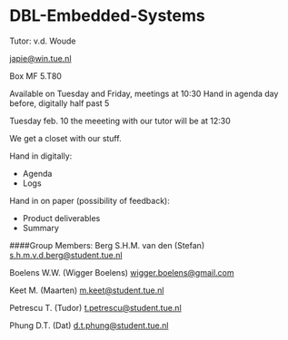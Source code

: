 # DBL-Embedded-Systems

Tutor: v.d. Woude

japie@win.tue.nl

Box MF 5.T80

Available on Tuesday and Friday, meetings at 10:30
Hand in agenda day before, digitally half past 5

Tuesday feb. 10 the meeeting with our tutor will be at 12:30



We get a closet with our stuff.

Hand in digitally:
* Agenda
* Logs

Hand in on paper (possibility of feedback):
* Product deliverables
* Summary


####Group Members:
Berg S.H.M. van den (Stefan)
s.h.m.v.d.berg@student.tue.nl

Boelens W.W. (Wigger Boelens)
wigger.boelens@gmail.com

Keet M. (Maarten)
m.keet@student.tue.nl

Petrescu T. (Tudor)
t.petrescu@student.tue.nl

Phung D.T. (Dat)
d.t.phung@student.tue.nl
